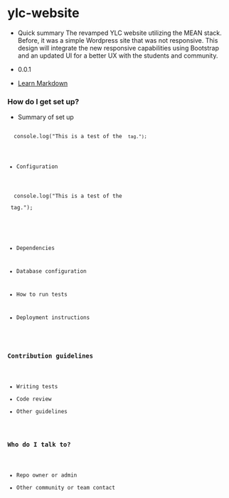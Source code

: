 # ylc-website #

* Quick summary
The revamped YLC website utilizing the MEAN stack. Before, it was a simple Wordpress site that was not responsive. This design will integrate the new responsive capabilities using Bootstrap and an updated UI for a better UX with the students and community.

* 0.0.1

* [Learn Markdown](https://bitbucket.org/tutorials/markdowndemo)

### How do I get set up? ###

* Summary of set up
<code>
  console.log("This is a test of the <code> tag.");
</code>

* Configuration
<pre>
  console.log("This is a test of the <pre> tag.");
</pre>

* Dependencies

* Database configuration

* How to run tests

* Deployment instructions


### Contribution guidelines ###

* Writing tests
* Code review
* Other guidelines

### Who do I talk to? ###

* Repo owner or admin
* Other community or team contact
